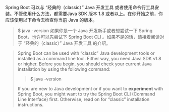 Spring Boot 可以与 “经典的（classic）” Java 开发工具 或者使用命令行工具安装。不管使用什么方法，都需要Java SDK 版本 1.8 或者以上。在你开始之前，你应该使用以下命令去检查你当前 Java 的版本。
> $ java -version
如果你是一个 Java 开发新手或者想尝试一下 Spring Boot，也许可以先尝试下 Spring Boot CLI 。如果不是的话，请接着阅读对于 “经典的（classic）” Java 开发工具 的介绍。

> Spring Boot can be used with “classic” Java development tools or installed as a command line tool. Either way, you need Java SDK v1.8 or higher. Before you begin, you should check your current Java installation by using the following command:
>
> > $ java -version
>    
> If you are new to Java development or if you want to **experiment** with Spring Boot, you might want to try the Spring Boot CLI (Command Line Interface) first. Otherwise, read on for “classic” installation instructions.